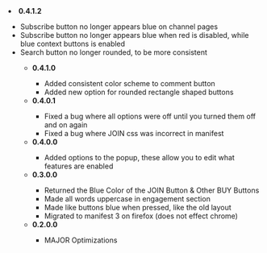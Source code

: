 <li><b>0.4.1.2</b></li>
    <ul>
    <li>Subscribe button no longer appears blue on channel pages</li>
    <li>Subscribe button no longer appears blue when red is disabled, while blue context buttons is enabled</li>
    <li>Search button no longer rounded, to be more consistent</li>
    <ul>
<li><b>0.4.1.0</b></li>
    <ul>
    <li>Added consistent color scheme to comment button</li>
    <li>Added new option for rounded rectangle shaped buttons</li>
    </ul>
<li><b>0.4.0.1</b></li>
    <ul>
    <li>Fixed a bug where all options were off until you turned them off and on again</li>
    <li>Fixed a bug where JOIN css was incorrect in manifest</li>
    </ul>
<li><b>0.4.0.0</b></li>
    <ul>
    <li>Added options to the popup, these allow you to edit what features are enabled</li>
    </ul>
<li><b>0.3.0.0</b></li>
    <ul>
    <li>Returned the Blue Color of the JOIN Button & Other BUY Buttons</li>
    <li>Made all words uppercase in engagement section</li>
    <li>Made like buttons blue when pressed, like the old layout</li>
    <li>Migrated to manifest 3 on firefox (does not effect chrome)</li>
    </ul>
<li><b>0.2.0.0</b></li>
    <ul>
    <li>MAJOR Optimizations</li>
    </ul>